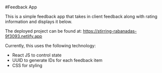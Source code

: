 #Feedback App

This is a simple feedback app that takes in client feedback along with rating information and displays it below.

The deployed project can be found at: https://stirring-rabanadas-9f3093.netlify.app

Currently, this uses the following technology: 
- React JS to control state
- UUID to generate IDs for each feedback item
- CSS for styling
